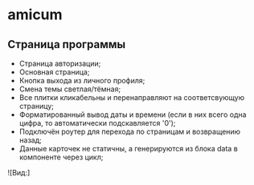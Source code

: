 # amicum

## Страница программы

- Страница авторизации;
- Основная страница;
- Кнопка выхода из личного профиля;
- Смена темы светлая/тёмная;
- Все плитки кликабельны и перенаправляют на соответсвующую страницу;
- Форматированный вывод даты и времени (если в них всего одна цифра, то автоматически подскавляется '0');
- Подключён роутер для перехода по страницам и возвращению назад;
- Данные карточек не статичны, а генерируются из блока data в компоненте через цикл;

![Вид:]